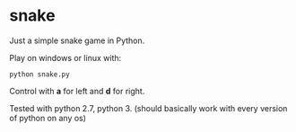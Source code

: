 snake
=====

Just a simple snake game in Python.

Play on windows or linux with:

```
python snake.py
```

Control with **a** for left and **d** for right. 

Tested with python 2.7, python 3. (should basically work with every version of python on any os)
